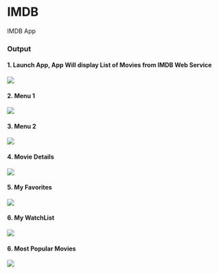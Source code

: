 # IMDB
IMDB App

<h3> Output </h3>

<h4> 1. Launch App, App Will display List of Movies from IMDB Web Service </h4>

![](https://github.com/sivaramgollapudi/IMDB/blob/master/IMDB_App_Launch_Screen.png)

<h4> 2. Menu 1 </h4>

![](https://github.com/sivaramgollapudi/IMDB/blob/master/IMDB_App_Menu1.png)

<h4> 3. Menu 2 </h4>

![](https://github.com/sivaramgollapudi/IMDB/blob/master/IMDB_App_Menu2.png)

<h4> 4. Movie Details </h4>

![](https://github.com/sivaramgollapudi/IMDB/blob/master/IMDB_App_Movie_Details.png)

<h4> 5. My Favorites </h4>

![](https://github.com/sivaramgollapudi/IMDB/blob/master/IMDB_App_MyFavorites.png)

<h4> 6. My WatchList </h4>

![](https://github.com/sivaramgollapudi/IMDB/blob/master/IMDB_App_MyWatchList.png)

<h4> 6. Most Popular Movies </h4>

![](https://github.com/sivaramgollapudi/IMDB/blob/master/IMDB_App_MyWatchList.png)
